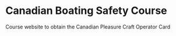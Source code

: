 # Canadian Boating Safety Course
Course website to obtain the Canadian Pleasure Craft Operator Card
